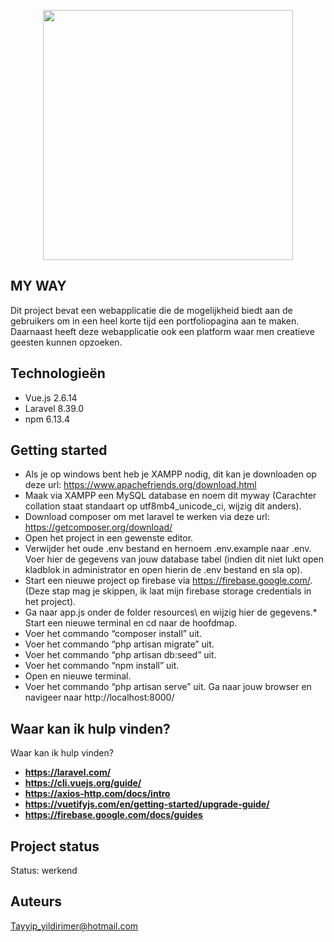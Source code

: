 <p align="center"><img src="https://firebasestorage.googleapis.com/v0/b/myway-86cfb.appspot.com/o/logotransparant.png?alt=media&token=e10c1620-7f9f-4caa-aafd-ac8c142aa37b" width="400"></p>

## MY WAY

Dit project bevat een webapplicatie die de mogelijkheid biedt aan de gebruikers om 
in een heel korte tijd een portfoliopagina aan te maken. Daarnaast heeft deze 
webapplicatie ook een platform waar men creatieve geesten kunnen opzoeken.


## Technologieën

* Vue.js 2.6.14
* Laravel 8.39.0
* npm 6.13.4

## Getting started

* Als je op windows bent heb je XAMPP nodig, dit kan je downloaden op deze url: 
https://www.apachefriends.org/download.html
* Maak via XAMPP een MySQL database en noem dit myway (Carachter collation 
staat standaart op utf8mb4_unicode_ci, wijzig dit anders).
* Download composer om met laravel te werken via deze url: 
https://getcomposer.org/download/
* Open het project in een gewenste editor.
* Verwijder het oude .env bestand en hernoem .env.example naar .env. Voer hier de 
gegevens van jouw database tabel (indien dit niet lukt open kladblok in 
administrator en open hierin de .env bestand en sla op).
* Start een nieuwe project op firebase via https://firebase.google.com/.
(Deze stap mag je skippen, ik laat mijn firebase storage credentials in het project).
* Ga naar app.js onder de folder resources\ en wijzig hier de gegevens.* Start een nieuwe terminal en cd naar de hoofdmap.
* Voer het commando “composer install” uit.
* Voer het commando “php artisan migrate” uit.
* Voer het commando “php artisan db:seed” uit.
* Voer het commando “npm install” uit.
* Open en nieuwe terminal.
* Voer het commando “php artisan serve” uit.
Ga naar jouw browser en navigeer naar http://localhost:8000/

## Waar kan ik hulp vinden?

Waar kan ik hulp vinden?
* **https://laravel.com/**
* **https://cli.vuejs.org/guide/**
* **https://axios-http.com/docs/intro**
* **https://vuetifyjs.com/en/getting-started/upgrade-guide/**
* **https://firebase.google.com/docs/guides**

## Project status

Status: werkend

## Auteurs

Tayyip_yildirimer@hotmail.com
